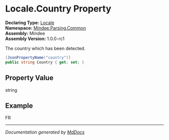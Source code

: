 ﻿<!--  
  <auto-generated>   
    The contents of this file were generated by a tool.  
    Changes to this file may be list if the file is regenerated  
  </auto-generated>   
-->

# Locale.Country Property

**Declaring Type:** [Locale](../index.md)  
**Namespace:** [Mindee.Parsing.Common](../../index.md)  
**Assembly:** Mindee  
**Assembly Version:** 1.0.0\-rc1

The country which has been detected.

```csharp
[JsonPropertyName("country")]
public string Country { get; set; }
```

## Property Value

string

## Example

FR

___

*Documentation generated by [MdDocs](https://github.com/ap0llo/mddocs)*
